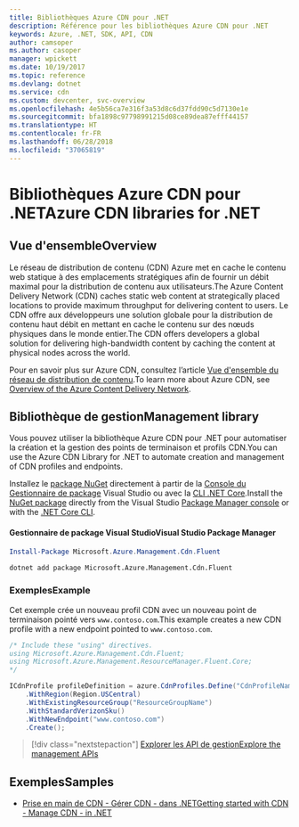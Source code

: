 ```yaml
---
title: Bibliothèques Azure CDN pour .NET
description: Référence pour les bibliothèques Azure CDN pour .NET
keywords: Azure, .NET, SDK, API, CDN
author: camsoper
ms.author: casoper
manager: wpickett
ms.date: 10/19/2017
ms.topic: reference
ms.devlang: dotnet
ms.service: cdn
ms.custom: devcenter, svc-overview
ms.openlocfilehash: 4e5b56ca7e316f3a53d8c6d37fdd90c5d7130e1e
ms.sourcegitcommit: bfa1898c97798991215d08ce89dea87efff44157
ms.translationtype: HT
ms.contentlocale: fr-FR
ms.lasthandoff: 06/28/2018
ms.locfileid: "37065819"
---
```

# <a name="azure-cdn-libraries-for-net"></a><span data-ttu-id="0e916-104">Bibliothèques Azure CDN pour .NET</span><span class="sxs-lookup"><span data-stu-id="0e916-104">Azure CDN libraries for .NET</span></span>

## <a name="overview"></a><span data-ttu-id="0e916-105">Vue d'ensemble</span><span class="sxs-lookup"><span data-stu-id="0e916-105">Overview</span></span>

<span data-ttu-id="0e916-106">Le réseau de distribution de contenu (CDN) Azure met en cache le contenu web statique à des emplacements stratégiques afin de fournir un débit maximal pour la distribution de contenu aux utilisateurs.</span><span class="sxs-lookup"><span data-stu-id="0e916-106">The Azure Content Delivery Network (CDN) caches static web content at strategically placed locations to provide maximum throughput for delivering content to users.</span></span> <span data-ttu-id="0e916-107">Le CDN offre aux développeurs une solution globale pour la distribution de contenu haut débit en mettant en cache le contenu sur des nœuds physiques dans le monde entier.</span><span class="sxs-lookup"><span data-stu-id="0e916-107">The CDN offers developers a global solution for delivering high-bandwidth content by caching the content at physical nodes across the world.</span></span>

<span data-ttu-id="0e916-108">Pour en savoir plus sur Azure CDN, consultez l’article [Vue d'ensemble du réseau de distribution de contenu](https://docs.microsoft.com/azure/cdn/cdn-overview).</span><span class="sxs-lookup"><span data-stu-id="0e916-108">To learn more about Azure CDN, see [Overview of the Azure Content Delivery Network](https://docs.microsoft.com/azure/cdn/cdn-overview).</span></span>


## <a name="management-library"></a><span data-ttu-id="0e916-109">Bibliothèque de gestion</span><span class="sxs-lookup"><span data-stu-id="0e916-109">Management library</span></span>

<span data-ttu-id="0e916-110">Vous pouvez utiliser la bibliothèque Azure CDN pour .NET pour automatiser la création et la gestion des points de terminaison et profils CDN.</span><span class="sxs-lookup"><span data-stu-id="0e916-110">You can use the Azure CDN Library for .NET to automate creation and management of CDN profiles and endpoints.</span></span> 

<span data-ttu-id="0e916-111">Installez le [package NuGet](https://www.nuget.org/packages/Microsoft.Azure.Management.Cdn.Fluent) directement à partir de la [Console du Gestionnaire de package][PackageManager] Visual Studio ou avec la [CLI .NET Core][DotNetCLI].</span><span class="sxs-lookup"><span data-stu-id="0e916-111">Install the [NuGet package](https://www.nuget.org/packages/Microsoft.Azure.Management.Cdn.Fluent) directly from the Visual Studio [Package Manager console][PackageManager] or with the [.NET Core CLI][DotNetCLI].</span></span>

#### <a name="visual-studio-package-manager"></a><span data-ttu-id="0e916-112">Gestionnaire de package Visual Studio</span><span class="sxs-lookup"><span data-stu-id="0e916-112">Visual Studio Package Manager</span></span>

```powershell
Install-Package Microsoft.Azure.Management.Cdn.Fluent
```

```bash
dotnet add package Microsoft.Azure.Management.Cdn.Fluent
```

### <a name="example"></a><span data-ttu-id="0e916-113">Exemples</span><span class="sxs-lookup"><span data-stu-id="0e916-113">Example</span></span>

<span data-ttu-id="0e916-114">Cet exemple crée un nouveau profil CDN avec un nouveau point de terminaison pointé vers `www.contoso.com`.</span><span class="sxs-lookup"><span data-stu-id="0e916-114">This example creates a new CDN profile with a new endpoint pointed to `www.contoso.com`.</span></span>

```csharp
/* Include these "using" directives.
using Microsoft.Azure.Management.Cdn.Fluent;
using Microsoft.Azure.Management.ResourceManager.Fluent.Core;
*/

ICdnProfile profileDefinition = azure.CdnProfiles.Define("CdnProfileName")
    .WithRegion(Region.USCentral)
    .WithExistingResourceGroup("ResourceGroupName")
    .WithStandardVerizonSku()
    .WithNewEndpoint("www.contoso.com")
    .Create();

```

> [!div class="nextstepaction"]
> [<span data-ttu-id="0e916-115">Explorer les API de gestion</span><span class="sxs-lookup"><span data-stu-id="0e916-115">Explore the management APIs</span></span>](/dotnet/api/overview/azure/cdn/management)


## <a name="samples"></a><span data-ttu-id="0e916-116">Exemples</span><span class="sxs-lookup"><span data-stu-id="0e916-116">Samples</span></span>

* [<span data-ttu-id="0e916-117">Prise en main de CDN - Gérer CDN - dans .NET</span><span class="sxs-lookup"><span data-stu-id="0e916-117">Getting started with CDN - Manage CDN - in .NET</span></span>](https://github.com/Azure-Samples/cdn-dotnet-manage-cdn)

[PackageManager]: https://docs.microsoft.com/nuget/tools/package-manager-console
[DotNetCLI]: https://docs.microsoft.com/dotnet/core/tools/dotnet-add-package
